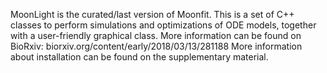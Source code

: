 MoonLight is the curated/last version of Moonfit. This is a set of C++ classes to perform simulations and optimizations of ODE models, together with a user-friendly graphical class.
More information can be found on BioRxiv:
biorxiv.org/content/early/2018/03/13/281188
More information about installation can be found on the supplementary material.

